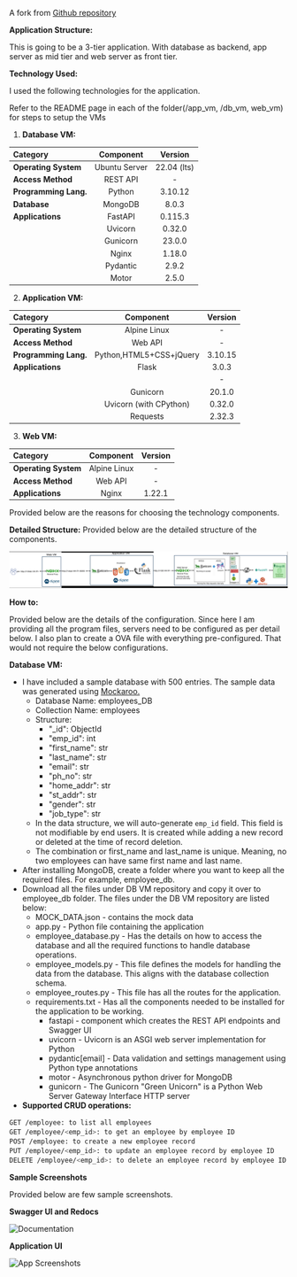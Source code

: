 A fork from [Github repository](https://github.com/sajaldebnath/demo-3-tier-app)

**Application Structure:**

This is going to be a 3-tier application. With database as backend, app server as mid tier and web server as front tier.

**Technology Used:**

I used the following technologies for the application.

Refer to the README page in each of the folder(/app_vm, /db_vm, web_vm) for steps to setup the VMs

1. **Database VM:**

| **Category**         | **Component**                  | **Version**     |
|:---------------------|:------------------------------:|:---------------:|
| **Operating System** | Ubuntu Server                  | 22.04 (lts)     |
| **Access Method**    | REST API                       | -               |
| **Programming Lang.**| Python                         | 3.10.12         |
| **Database**         | MongoDB                        | 8.0.3           |
| **Applications**     | FastAPI                        | 0.115.3         |
|                      | Uvicorn                        | 0.32.0          |
|                      | Gunicorn                       | 23.0.0          |
|                      | Nginx                          | 1.18.0          |
|                      | Pydantic                       | 2.9.2           |
|                      | Motor                          | 2.5.0           |


2. **Application VM:**

| **Category**         | **Component**                  | **Version**     |
|:---------------------|:------------------------------:|:---------------:|
| **Operating System** | Alpine Linux                   | -               |
| **Access Method**    | Web API                        | -               |
| **Programming Lang.**| Python,HTML5+CSS+jQuery        | 3.10.15         |
| **Applications**     | Flask                          | 3.0.3           |
|                      |               | -               |
|                      | Gunicorn                       | 20.1.0          |
|                      | Uvicorn (with CPython)         | 0.32.0          |
|                      | Requests                       | 2.32.3          |


3. **Web VM:**

| **Category**         | **Component**                  | **Version**     |
|:---------------------|:------------------------------:|:---------------:|
| **Operating System** | Alpine Linux                   | -               |
| **Access Method**    | Web API                        | -               |
| **Applications**     | Nginx                          | 1.22.1          |


Provided below are the reasons for choosing the technology components.

**Detailed Structure:**
Provided below are the detailed structure of the components.

![Architecture Diagram](https://raw.githubusercontent.com/wj-tan/demo-3-tier-app/main/architecture.png)


**How to:**

Provided below are the details of the configuration. Since here I am providing all the program files, servers need to be configured as per detail below. I also plan to create a OVA file with everything pre-configured. That would not require the below configurations.

**Database VM:**

- I have included a sample database with 500 entries. The sample data was generated using [Mockaroo.](https://www.mockaroo.com/)
  - Database Name: employees\_DB
  - Collection Name: employees
  - Structure:
    - "\_id": ObjectId
    - "emp\_id": int
    - "first\_name": str
    - "last\_name": str
    - "email": str
    - "ph\_no": str
    - "home\_addr": str
    - "st\_addr": str
    - "gender": str
    - "job\_type": str
  - In the data structure, we will auto-generate `emp_id` field. This field is not modifiable by end users. It is created while adding a new record or deleted at the time of record deletion.
  - The combination or first_name and last_name is unique. Meaning, no two employees can have same first name and last name.
- After installing MongoDB, create a folder where you want to keep all the required files. For example, employee_db.
- Download all the files under DB VM repository and copy it over to employee_db folder. The files under the DB VM repository are listed below:
  - MOCK_DATA.json - contains the mock data
  - app.py - Python file containing the application
  - employee_database.py - Has the details on how to access the database and all the required functions to handle database operations.
  - employee_models.py - This file defines the models for handling the data from the database. This aligns with the database collection schema.
  - employee_routes.py - This file has all the routes for the application.
  - requirements.txt - Has all the components needed to be installed for the application to be working.
    - fastapi - component which creates the REST API endpoints and Swagger UI
    - uvicorn - Uvicorn is an ASGI web server implementation for Python
    - pydantic[email] - Data validation and settings management using Python type annotations
    - motor - Asynchronous python driver for MongoDB
    - gunicorn - The Gunicorn "Green Unicorn" is a Python Web Server Gateway Interface HTTP server
- **Supported CRUD operations:**

```bash
GET /employee: to list all employees
GET /employee/<emp_id>: to get an employee by employee ID
POST /employee: to create a new employee record
PUT /employee/<emp_id>: to update an employee record by employee ID
DELETE /employee/<emp_id>: to delete an employee record by employee ID
```
**Sample Screenshots**

Provided below are few sample screenshots.

**Swagger UI and Redocs**

![Documentation](https://user-images.githubusercontent.com/11576892/226115519-5c1baf4e-f780-4217-932f-37c3aa1058db.gif)

**Application UI**

![App Screenshots](https://user-images.githubusercontent.com/11576892/226115529-2eec25bd-1746-47f1-a7f3-4c92d2f8fb5e.gif)

